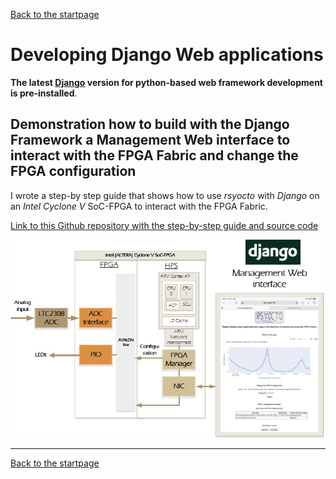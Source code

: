  [Back to the startpage](https://github.com/robseb/rsyocto)

# Developing Django Web applications

**The latest [Django](https://www.djangoproject.com/) version for python-based web framework development is pre-installed**.

## Demonstration how to build with the Django Framework a Management Web interface to interact with the FPGA Fabric and change the FPGA configuration
 I wrote a step-by step guide that shows how to use *rsyocto* with *Django* on an *Intel Cyclone V* SoC-FPGA to interact with the FPGA Fabric. 

[Link to this Github repository with the step-by-step guide and source code](https://github.com/robseb/Django2FPGAdemo)

 ![Alt text](pic00.jpg?raw=true "Concept")


___
 [Back to the startpage](https://github.com/robseb/rsyocto)
